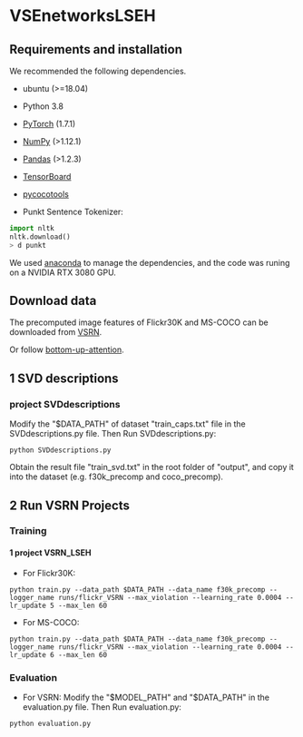 # VSEnetworksLSEH

## Requirements and installation
We recommended the following dependencies.
* ubuntu (>=18.04)

* Python 3.8

* [PyTorch](https://pytorch.org/) (1.7.1)

* [NumPy](https://numpy.org/) (>1.12.1)

* [Pandas](https://pandas.pydata.org/) (>1.2.3)

* [TensorBoard](https://github.com/TeamHG-Memex/tensorboard_logger) 

* [pycocotools](https://github.com/cocodataset/cocoapi) 

* Punkt Sentence Tokenizer:

``` python
import nltk
nltk.download()
> d punkt
``` 
We used [anaconda](https://www.anaconda.com/) to manage the dependencies, and the code was runing on a NVIDIA RTX 3080 GPU.

## Download data
The precomputed image features of Flickr30K and MS-COCO can be downloaded from [VSRN](https://drive.google.com/drive/u/0/folders/1os1Kr7HeTbh8FajBNegW8rjJf6GIhFqC).

Or follow [bottom-up-attention](https://github.com/peteanderson80/bottom-up-attention).

## 1 SVD descriptions
### project SVDdescriptions
Modify the "$DATA_PATH" of dataset "train_caps.txt" file in the SVDdescriptions.py file. Then Run SVDdescriptions.py:
``` 
python SVDdescriptions.py
``` 
Obtain the result file "train_svd.txt" in the root folder of "output", and copy it into the dataset (e.g. f30k_precomp and coco_precomp).

## 2 Run VSRN Projects
### Training
#### 1 project VSRN_LSEH
* For Flickr30K:
``` 
python train.py --data_path $DATA_PATH --data_name f30k_precomp --logger_name runs/flickr_VSRN --max_violation --learning_rate 0.0004 --lr_update 5 --max_len 60
``` 
* For MS-COCO:
``` 
python train.py --data_path $DATA_PATH --data_name f30k_precomp --logger_name runs/flickr_VSRN --max_violation --learning_rate 0.0004 --lr_update 6 --max_len 60
``` 

### Evaluation
* For VSRN: 
Modify the "$MODEL_PATH" and "$DATA_PATH" in the evaluation.py file. Then Run evaluation.py:
``` 
python evaluation.py
``` 
